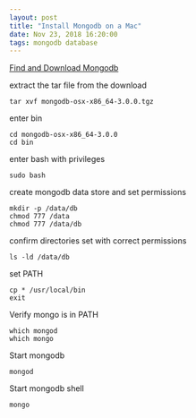 ```yaml
---
layout: post
title: "Install Mongodb on a Mac"
date: Nov 23, 2018 16:20:00
tags: mongodb database
---
```


[Find and Download Mongodb](https://www.google.com/search?source=hp&ei=l6RMXMrSKsnOjwT7xZ2IDw&q=download+mongodb&btnK=Google+Search&oq=download&gs_l=psy-ab.3.0.0i131i67j0i67j0i131i67j0i67l2j0i131i67j0i67l2j0i20i263j0i131.2030.4557..5384...2.0..0.198.1117.6j4....2..0....1..gws-wiz.....6..35i39j0i131i10j0i10.j-l6x6AtKDY)

extract the tar file from the download
```console
tar xvf mongodb-osx-x86_64-3.0.0.tgz
```

enter bin
```console
cd mongodb-osx-x86_64-3.0.0
cd bin
```

enter bash with privileges
```console
sudo bash
```

create mongodb data store and set permissions
```console
mkdir -p /data/db
chmod 777 /data
chmod 777 /data/db
```
confirm directories set with correct permissions
```console
ls -ld /data/db
```

set PATH
```console
cp * /usr/local/bin
exit
```

Verify mongo is in PATH
```console
which mongod
which mongo
```

Start mongodb
```console
mongod
```

Start mongodb shell
```console
mongo
```

